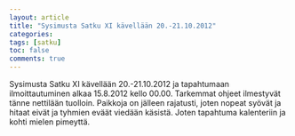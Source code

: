 ```yaml
---
layout: article
title: "Sysimusta Satku XI kävellään 20.-21.10.2012"
categories:
tags: [satku]
toc: false
comments: true
---
```


Sysimusta Satku XI kävellään 20.-21.10.2012 ja tapahtumaan
ilmoittautuminen alkaa 15.8.2012 kello 00.00. Tarkemmat ohjeet
ilmestyvät tänne nettilään tuolloin. Paikkoja on jälleen rajatusti,
joten nopeat syövät ja hitaat eivät ja tyhmien eväät viedään käsistä.
Joten tapahtuma kalenteriin ja kohti mielen pimeyttä.
